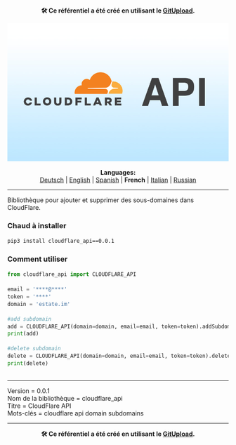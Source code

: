 <p align="center"><b>🛠️ Ce référentiel a été créé en utilisant le <a href="https://gitupload.com">GitUpload</a>.</b></p>
<p align="center"><a href="https://gitupload.com"><img src="https://github.com/markolofsen/cloudflare_api//blob/master/.banners/banner_fr.jpg?raw=1" /></a></p>
<p align="center"><b>Languages:</b><br /><a href="https://github.com/markolofsen/cloudflare_api/blob/master/README_de.md">Deutsch</a> | <a href="https://github.com/markolofsen/cloudflare_api/blob/master/README.md">English</a> | <a href="https://github.com/markolofsen/cloudflare_api/blob/master/README_es.md">Spanish</a> | <b>French</b> | <a href="https://github.com/markolofsen/cloudflare_api/blob/master/README_it.md">Italian</a> | <a href="https://github.com/markolofsen/cloudflare_api/blob/master/README_ru.md">Russian</a></p>

---

Bibliothèque pour ajouter et supprimer des sous-domaines dans CloudFlare.


### Chaud à installer

```sh
pip3 install cloudflare_api==0.0.1
```


### Comment utiliser

```python
from cloudflare_api import CLOUDFLARE_API

email = '****@****'
token = '****'
domain = 'estate.im'

#add subdomain
add = CLOUDFLARE_API(domain=domain, email=email, token=token).addSubdomain(subdomain='new')
print(add)

#delete subdomain
delete = CLOUDFLARE_API(domain=domain, email=email, token=token).deleteSubdomain(subdomain='new')
print(delete)
		
```


<hr />

Version = 0.0.1 <br />
Nom de la bibliothèque = cloudflare_api <br />
Titre = CloudFlare API <br />
Mots-clés = cloudflare api domain subdomains <br />



---

<p align="center"><b>🛠️ Ce référentiel a été créé en utilisant le <a href="https://gitupload.com">GitUpload</a>.</b></p>